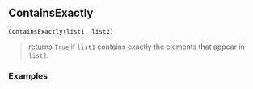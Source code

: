 ## ContainsExactly

```
ContainsExactly(list1, list2)
```

> returns `True` if `list1` contains exactly the elements that appear in `list2`.


### Examples
